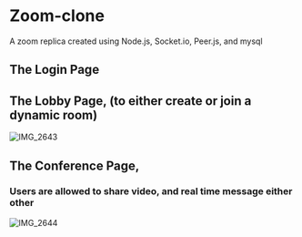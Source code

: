 # Zoom-clone
A zoom replica created using Node.js, Socket.io, Peer.js, and mysql 

## The Login Page 

## The Lobby Page, (to either create or join a dynamic room)
![IMG_2643](https://user-images.githubusercontent.com/99213631/189997977-e0d5400e-b743-4e42-a6e0-e0acd306e8f0.jpg)


## The Conference Page, 
### Users are allowed to share video, and real time message either other
![IMG_2644](https://user-images.githubusercontent.com/99213631/189997997-063b0a81-8b3a-44b3-a947-9b15726e55db.jpg)
